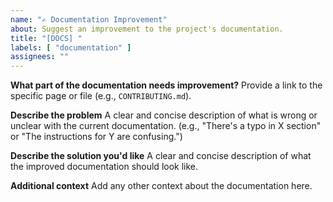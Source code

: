 ```yaml
---
name: "✍️ Documentation Improvement"
about: Suggest an improvement to the project's documentation.
title: "[DOCS] "
labels: [ "documentation" ]
assignees: ""
---
```


**What part of the documentation needs improvement?**
Provide a link to the specific page or file (e.g., `CONTRIBUTING.md`).

**Describe the problem**
A clear and concise description of what is wrong or unclear with the current documentation. (e.g., "There's a typo in X
section" or "The instructions for Y are confusing.")

**Describe the solution you'd like**
A clear and concise description of what the improved documentation should look like.

**Additional context**
Add any other context about the documentation here.
